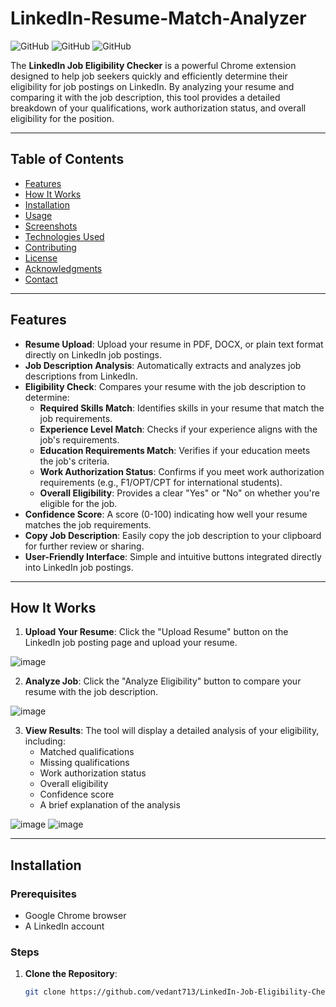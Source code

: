 # LinkedIn-Resume-Match-Analyzer

![GitHub](https://img.shields.io/badge/license-MIT-blue)
![GitHub](https://img.shields.io/badge/version-1.0-green)
![GitHub](https://img.shields.io/badge/contributions-welcome-brightgreen)

The **LinkedIn Job Eligibility Checker** is a powerful Chrome extension designed to help job seekers quickly and efficiently determine their eligibility for job postings on LinkedIn. By analyzing your resume and comparing it with the job description, this tool provides a detailed breakdown of your qualifications, work authorization status, and overall eligibility for the position.

---

## Table of Contents

- [Features](#features)
- [How It Works](#how-it-works)
- [Installation](#installation)
- [Usage](#usage)
- [Screenshots](#screenshots)
- [Technologies Used](#technologies-used)
- [Contributing](#contributing)
- [License](#license)
- [Acknowledgments](#acknowledgments)
- [Contact](#contact)

---

## Features

- **Resume Upload**: Upload your resume in PDF, DOCX, or plain text format directly on LinkedIn job postings.
- **Job Description Analysis**: Automatically extracts and analyzes job descriptions from LinkedIn.
- **Eligibility Check**: Compares your resume with the job description to determine:
  - **Required Skills Match**: Identifies skills in your resume that match the job requirements.
  - **Experience Level Match**: Checks if your experience aligns with the job's requirements.
  - **Education Requirements Match**: Verifies if your education meets the job's criteria.
  - **Work Authorization Status**: Confirms if you meet work authorization requirements (e.g., F1/OPT/CPT for international students).
  - **Overall Eligibility**: Provides a clear "Yes" or "No" on whether you're eligible for the job.
- **Confidence Score**: A score (0-100) indicating how well your resume matches the job requirements.
- **Copy Job Description**: Easily copy the job description to your clipboard for further review or sharing.
- **User-Friendly Interface**: Simple and intuitive buttons integrated directly into LinkedIn job postings.

---

## How It Works

1. **Upload Your Resume**: Click the "Upload Resume" button on the LinkedIn job posting page and upload your resume.

![image](https://github.com/user-attachments/assets/282965c0-350d-454a-a90e-ba8ca5b4378f)

2. **Analyze Job**: Click the "Analyze Eligibility" button to compare your resume with the job description.

![image](https://github.com/user-attachments/assets/353b0340-c519-493c-bd9c-ffe285496372)

3. **View Results**: The tool will display a detailed analysis of your eligibility, including:
   - Matched qualifications
   - Missing qualifications
   - Work authorization status
   - Overall eligibility
   - Confidence score
   - A brief explanation of the analysis

  ![image](https://github.com/user-attachments/assets/84baf535-9293-47bd-be15-92762253286b)
  ![image](https://github.com/user-attachments/assets/2d821fa5-5c3f-40fe-8683-34dc4fbab370)


---

## Installation

### Prerequisites

- Google Chrome browser
- A LinkedIn account

### Steps

1. **Clone the Repository**:
   ```bash
   git clone https://github.com/vedant713/LinkedIn-Job-Eligibility-Checker.git
